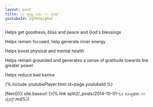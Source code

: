 ```yaml
---
layout: post
title: ಓಂ ಚ್ಚಾಥ್ರ್ಯ ನಮಃ ೧೧ ಟೈಮ್ಸ್
youtubeId: ZgY03qigXwY
---
```

 
 
Helps get goodness, bliss and peace and God's blessings
 
Helps remain focused, help generate inner energy 
 
Helps boost physical and mental health 
 
Helps remain grounded and generates a sense of gratitude towards the greater power 
 
Helps reduce bad karma
 
 
 
 


{% include youtubePlayer.html id=page.youtubeId %}
 
[Next]({{ site.baseurl }}{% link  split2/_posts/2014-10-01-ಓಂ ಸೂಚ್ಛಥರಾ  ೧೧ ಟೈಮ್ಸ್.md%})
 
